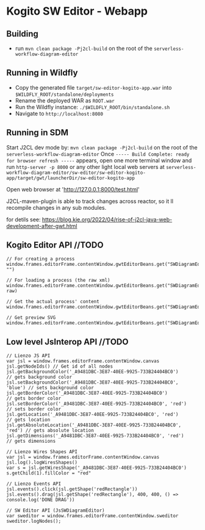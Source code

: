 # Kogito SW Editor - Webapp

## Building

- run `mvn clean package -Pj2cl-build` on the root of the `serverless-workflow-diagram-editor`

## Running in Wildfly

- Copy the generated file `target/sw-editor-kogito-app.war` into `$WILDFLY_ROOT/standalone/deployments`
- Rename the deployed WAR as `ROOT.war`
- Run the Wildfly instance: `./$WILDFLY_ROOT/bin/standalone.sh`
- Navigate to `http://localhost:8080`

## Running in SDM

Start J2CL dev mode by: `mvn clean package -Pj2cl-build` on the root of the `serverless-workflow-diagram-editor`
Once `----- Build Complete: ready for browser refresh -----` appears, open one more terminal window and run
`http-server -p 8000` or any other light local web servers at
`serverless-workflow-diagram-editor/sw-editor/sw-editor-kogito-app/target/gwt/launcherDir/sw-editor-kogito-app`

Open web browser at 'http://127.0.0.1:8000/test.html'

J2CL-maven-plugin is able to track changes across reactor, so it ll recompile changes in any sub modules.

for detils see: https://blog.kie.org/2022/04/rise-of-j2cl-java-web-development-after-gwt.html

## Kogito Editor API //TODO

    // For creating a process
    window.frames.editorFrame.contentWindow.gwtEditorBeans.get("SWDiagramEditor").get().setContent("", "")

    // For loading a process (the raw xml)
    window.frames.editorFrame.contentWindow.gwtEditorBeans.get("SWDiagramEditor").get().setContent("", raw)

    // Get the actual process' content
    window.frames.editorFrame.contentWindow.gwtEditorBeans.get("SWDiagramEditor").get().getContent()

    // Get preview SVG
    window.frames.editorFrame.contentWindow.gwtEditorBeans.get("SWDiagramEditor").get().getPreview()

## Low level JsInterop API //TODO

    // Lienzo JS API
    var jsl = window.frames.editorFrame.contentWindow.canvas
    jsl.getNodeIds() // Get id of all nodes
    jsl.getBackgroundColor('_A9481DBC-3E87-40EE-9925-733B24404BC0')         // gets background color
    jsl.setBackgroundColor('_A9481DBC-3E87-40EE-9925-733B24404BC0', 'blue') // sets background color
    jsl.getBorderColor('_A9481DBC-3E87-40EE-9925-733B24404BC0')             // gets border color
    jsl.setBorderColor('_A9481DBC-3E87-40EE-9925-733B24404BC0', 'red')      // sets border color
    jsl.getLocation('_A9481DBC-3E87-40EE-9925-733B24404BC0', 'red')         // gets location
    jsl.getAbsoluteLocation('_A9481DBC-3E87-40EE-9925-733B24404BC0', 'red') // gets absolute location
    jsl.getDimensions('_A9481DBC-3E87-40EE-9925-733B24404BC0', 'red')       // gets dimensions

    // Lienzo Wires Shapes API
    var jsl = window.frames.editorFrame.contentWindow.canvas
    jsl.log().logWiresShapes()
    var s = jsl.getWiresShape('_A9481DBC-3E87-40EE-9925-733B24404BC0')
    s.getChild(1).fillColor = "red"

    // Lienzo Events API
    jsl.events().click(jsl.getShape('redRectangle'))
    jsl.events().drag(jsl.getShape('redRectangle'), 400, 400, () => console.log('DONE DRAG'))

    // SW Editor API (JsSWDiagramEditor)
    var sweditor = window.frames.editorFrame.contentWindow.sweditor
    sweditor.logNodes();
